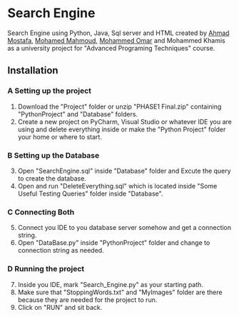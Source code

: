 # Search Engine
Search Engine using Python, Java, Sql server and HTML created by [Ahmad Mostafa](https://github.com/ahmad-mostafa1000), [Mohamed Mahmoud](https://github.com/Musgi), [Mohammed Omar](https://github.com/MohammedAlsayedOmar) and Mohammed Khamis as a university project for "Advanced Programing Techniques" course.

## Installation
### A Setting up the project
1. Download the "Project" folder or unzip "PHASE1 Final.zip" containing "PythonProject" and "Database" folders.
2. Create a new project on PyCharm, Visual Studio or whatever IDE you are using and delete everything inside or make the "Python Project" folder your home or where to start.

### B Setting up the Database
3. Open "SearchEngine.sql" inside "Database" folder and Excute the query to create the database.
4. Open and run "DeleteEverything.sql" which is located inside "Some Useful Testing Queries" folder inside "Database".

### C Connecting Both
5. Connect you IDE to you database server somehow and get a connection string.
6. Open "DataBase.py" inside "PythonProject" folder and change to connection string as needed.

### D Running the project
7. Inside you IDE, mark "Search_Engine.py" as your starting path.
8. Make sure that "StoppingWords.txt" and "MyImages" folder are there because they are needed for the project to run.
9. Click on "RUN" and sit back.
